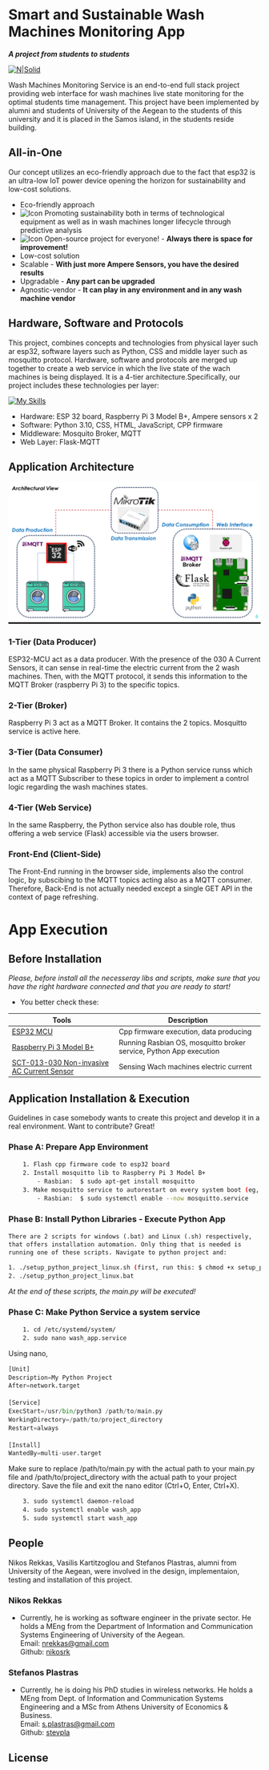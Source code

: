 # Smart and Sustainable Wash Machines Monitoring App
**_A project from students to students_**

[![N|Solid](https://encrypted-tbn0.gstatic.com/images?q=tbn:ANd9GcQdtwNII_IsIkRnxT5jhpb_i84wVEY2eBCTrNaELBnSBjM6RRlmIdlW5IerHhLCxU9Jdes&usqp=CAU)](https://www.aegean.gr/)

Wash Machines Monitoring Service is an end-to-end full stack project providing web interface for wash machines live state monitoring for the optimal students time management. This project have been implemented by alumni and students of University of the Aegean to the students of this university and it is placed in the Samos island, in the students reside building.

## All-in-One
Our concept utilizes an eco-friendly approach due to the fact that esp32 is an ultra-low IoT power device opening the horizon for sustainability and low-cost solutions.
- Eco-friendly approach
- <img src="https://cdn-icons-png.flaticon.com/512/3412/3412024.png" alt="Icon" width="38">        Promoting sustainability both in terms of technological equipment as well as in wash machines longer lifecycle through predictive analysis
- <img src="https://encrypted-tbn0.gstatic.com/images?q=tbn:ANd9GcT-dAmrgSb6vVoVB5cOkw3xCamnZhhOHnCsb9RUqfoeqIusSpZ1vUM9A02MSGlQnA-3AD4&usqp=CAU" alt="Icon" width="43">        Open-source project for everyone! - **Always there is space for improvement!**
- Low-cost solution
- Scalable - **With just more Ampere Sensors, you have the desired results**
- Upgradable - **Any part can be upgraded**
- Agnostic-vendor - **It can play in any environment and in any wash machine vendor**


## Hardware, Software and Protocols
This project, combines concepts and technologies from physical layer such ar esp32, software layers such as Python, CSS and middle layer such as mosquitto protocol. Hardware, software and protocols are merged up together to create a web service in which the live state of the wach machines is being displayed. It is a 4-tier architecture.Specifically, our project includes these technologies per layer:

[![My Skills](https://skillicons.dev/icons?i=arduino,cpp,raspberrypi,linux,py,flask,js,html,github&perline=9)](https://skillicons.dev)

- Hardware: ESP 32 board, Raspberry Pi 3 Model B+, Ampere sensors x 2
- Software: Python 3.10, CSS, HTML, JavaScript, CPP firmware
- Middleware: Mosquito Broker, MQTT
- Web Layer: Flask-MQTT


## Application Architecture
![Image Description](wash_machines_monitoring_service/flaskr/static/img/arch1.png)

### 1-Tier (Data Producer)
ESP32-MCU act as a data producer. With the presence of the 030 A Current Sensors, it can sense in real-time the electric current from the 2 wash machines. Then, with the MQTT protocol, it sends this information to the MQTT Broker (raspberry Pi 3) to the specific topics.

### 2-Tier (Broker)
Raspberry Pi 3 act as a MQTT Broker. It contains the 2 topics. Mosquitto service is active here.

### 3-Tier (Data Consumer)
In the same physical Raspberry Pi 3 there is a Python service runss which act as a MQTT Subscriber to these topics in order to implement a control logic regarding the wash machines states.

### 4-Tier (Web Service)
In the same Raspberry, the Python service also has double role, thus offering a web service (Flask) accessible via the users browser.

### Front-End (Client-Side)
The Front-End running in the browser side, implements also the control logic, by subscibing to the MQTT topics acting also as a MQTT consumer. Therefore, Back-End is not actually needed except a single GET API in the context of page refreshing.

# App Execution

## Before Installation
*Please, before install all the necesseray libs and scripts, make sure that you have
the right hardware connected and that you are ready to start!*

- You better check these:

| Tools | Description |
| ---- | -------------------------------------------|
| [ESP32 MCU](http://esp32.net/) | Cpp firmware execution, data producing|
| [Raspberry Pi 3 Model B+](https://www.raspberrypi.com/products/raspberry-pi-3-model-b-plus/) | Running Rasbian OS, mosquitto broker service, Python App execution|
| [SCT-013-030 Non-invasive AC Current Sensor](https://www.cableworks.gr/ilektronika/arduino-and-microcontrollers/mcu-and-components/current-voltage/30a-sct-013-030-non-invasive-ac-current-sensor-for-arduino//) | Sensing Wach machines electric current|
    
## Application Installation & Execution
Guidelines in case somebody wants to create this project and develop it in a real environment.
Want to contribute? Great!
### Phase A: Prepare App Environment
```sh
    1. Flash cpp firmware code to esp32 board
    2. Install mosquitto lib to Raspberry Pi 3 Model B+
        - Rasbian:  $ sudo apt-get install mosquitto
    3. Make mosquitto service to autorestart on every system boot (eg, power failure).
        - Rasbian:  $ sudo systemctl enable --now mosquitto.service
```

### Phase B: Install Python Libraries - Execute Python App
    There are 2 scripts for windows (.bat) and Linux (.sh) respectively, that offers installation automation. Only thing that is needed is running one of these scripts. Navigate to python project and: 
```sh
1. ./setup_python_project_linux.sh (first, run this: $ chmod +x setup_python_project_linux.sh)
2. ./setup_python_project_linux.bat
```
*At the end of these scripts, the main.py will be executed!*

### Phase C: Make Python Service a system service
```sh
    1. cd /etc/systemd/system/
    2. sudo nano wash_app.service
```


Using nano,

```python
[Unit]
Description=My Python Project
After=network.target

[Service]
ExecStart=/usr/bin/python3 /path/to/main.py
WorkingDirectory=/path/to/project_directory
Restart=always

[Install]
WantedBy=multi-user.target
```

Make sure to replace /path/to/main.py with the actual path to your main.py file and /path/to/project_directory with the actual path to your project directory. Save the file and exit the nano editor (Ctrl+O, Enter, Ctrl+X).

```sh
    3. sudo systemctl daemon-reload
    4. sudo systemctl enable wash_app
    5. sudo systemctl start wash_app
```

## People
Nikos Rekkas, Vasilis Kartitzoglou and Stefanos Plastras, alumni from University of the Aegean, were involved in the design, implementaion, testing and installation of this project.

### Nikos Rekkas
- Currently, he is working as software engineer in the private sector. He holds a MEng from the Department of Information and Communication Systems Engineering of University of the Aegean.  
Email: nrekkas@gmail.com  
Github: [nikosrk](https://github.com/nikosrk)  

### Stefanos Plastras
- Currently, he is doing his PhD studies in wireless networks. He holds a MEng from Dept. of Information and Communication Systems Engineering and a MSc from Athens University of Economics & Business.  
Email: s.plastras@gmail.com   
Github: [stevpla](https://github.com/stevpla)


## License
